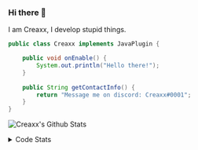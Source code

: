 ### Hi there 👋

I am Creaxx, I develop stupid things. 

```java
public class Creaxx implements JavaPlugin {

    public void onEnable() {
        System.out.println("Hello there!");
    }
    
    public String getContactInfo() {
        return "Message me on discord: Creaxx#0001";
    }
}
```

![Creaxx's Github Stats](https://github-readme-stats.vercel.app/api?username=CreaxxOG&show_icons=true&theme=dark&count_private=true)

<details>
  <summary>Code Stats</summary>

<!--START_SECTION:waka-->
![Lines of code](https://img.shields.io/badge/From%20Hello%20World%20I%27ve%20Written-68197%20lines%20of%20code-blue)

**🐱 My GitHub Data** 

> 🏆 129 Contributions in the Year 2021
 > 
> 📦 326.2 kB Used in GitHub's Storage 
 > 
> 🚫 Not Opted to Hire
 > 
> 📜 1 Public Repository 
 > 
> 🔑 4 Private Repositories  
 > 
**I'm a Night 🦉** 

```text
🌞 Morning    11 commits     ██░░░░░░░░░░░░░░░░░░░░░░░   9.09% 
🌆 Daytime    48 commits     ██████████░░░░░░░░░░░░░░░   39.67% 
🌃 Evening    56 commits     ███████████░░░░░░░░░░░░░░   46.28% 
🌙 Night      6 commits      █░░░░░░░░░░░░░░░░░░░░░░░░   4.96%

```
📅 **I'm Most Productive on Saturday** 

```text
Monday       14 commits     ███░░░░░░░░░░░░░░░░░░░░░░   11.57% 
Tuesday      13 commits     ██░░░░░░░░░░░░░░░░░░░░░░░   10.74% 
Wednesday    19 commits     ████░░░░░░░░░░░░░░░░░░░░░   15.7% 
Thursday     22 commits     ████░░░░░░░░░░░░░░░░░░░░░   18.18% 
Friday       19 commits     ████░░░░░░░░░░░░░░░░░░░░░   15.7% 
Saturday     23 commits     ████░░░░░░░░░░░░░░░░░░░░░   19.01% 
Sunday       11 commits     ██░░░░░░░░░░░░░░░░░░░░░░░   9.09%

```


📊 **This Week I Spent My Time On** 

```text
💬 Programming Languages: 
Java                     4 hrs 19 mins       ██████████████████████░░░   90.29% 
YAML                     24 mins             ██░░░░░░░░░░░░░░░░░░░░░░░   8.63% 
XML                      3 mins              ░░░░░░░░░░░░░░░░░░░░░░░░░   1.07% 
Other                    0 secs              ░░░░░░░░░░░░░░░░░░░░░░░░░   0.02%

🔥 Editors: 
IntelliJ                 4 hrs 47 mins       █████████████████████████   100.0%

```

**I Mostly Code in Java** 

```text
Java                     3 repos             ██████████████████░░░░░░░   75.0% 
EJS                      1 repo              ██████░░░░░░░░░░░░░░░░░░░   25.0%

```



 Last Updated on 01/10/2021
<!--END_SECTION:waka-->
</details>

